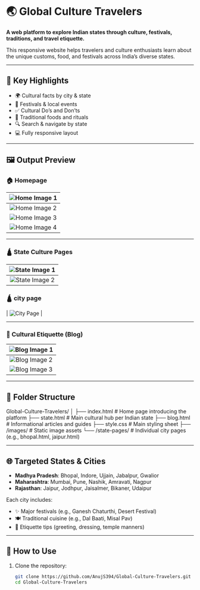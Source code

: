 # 🌏 Global Culture Travelers

**A web platform to explore Indian states through culture, festivals, traditions, and travel etiquette.**

This responsive website helps travelers and culture enthusiasts learn about the unique customs, food, and festivals across India’s diverse states.

---

## 🧳 Key Highlights

- 🌍 Cultural facts by city & state  
- 📅 Festivals & local events  
- ✅ Cultural Do’s and Don’ts  
- 🥘 Traditional foods and rituals  
- 🔍 Search & navigate by state  
- 💻 Fully responsive layout  

---

## 🖼️ Output Preview

### 🏠 Homepage

| ![Home Image 1](https://github.com/user-attachments/assets/22d83330-77e4-4410-b057-dbb8096816a3) |
|:--:|
| ![Home Image 2](https://github.com/user-attachments/assets/c560cfd1-7d22-4998-bbad-ced6445ab50c) |
| ![Home Image 3](https://github.com/user-attachments/assets/8dc66917-81d3-4113-83d5-581a2e95bb98) |
| ![Home Image 4](https://github.com/user-attachments/assets/894747eb-1d85-48f3-abd1-c70c020282f1) |

---

### 🛕 State Culture Pages

| ![State Image 1](https://github.com/user-attachments/assets/196df60b-0cee-4807-b0e4-7a3e309bb654) |
|:--:|
| ![State Image 2](https://github.com/user-attachments/assets/23fc8271-b15a-43f6-9f29-6b427f260e3c) |


### 🛕 city page

| ![City Page](https://github.com/user-attachments/assets/885223c6-e47e-4fa9-91a8-0a7b46223823) |

---

### 📜 Cultural Etiquette (Blog)

| ![Blog Image 1](https://github.com/user-attachments/assets/2f0ff76d-3f2a-44a7-9db2-6350c32d683b) |
|:--:|
| ![Blog Image 2](https://github.com/user-attachments/assets/5d024e6c-dfe9-4f89-8ed8-1d307df14dea) |
| ![Blog Image 3](https://github.com/user-attachments/assets/58b0a206-6459-4fd5-85c9-9aebbb036c8f) |

---

## 📁 Folder Structure

Global-Culture-Travelers/
│
├── index.html # Home page introducing the platform
├── state.html # Main cultural hub per Indian state
├── blog.html # Informational articles and guides
├── style.css # Main styling sheet
├── /images/ # Static image assets
└── /state-pages/ # Individual city pages (e.g., bhopal.html, jaipur.html)



---

## 🌐 Targeted States & Cities

- **Madhya Pradesh**: Bhopal, Indore, Ujjain, Jabalpur, Gwalior  
- **Maharashtra**: Mumbai, Pune, Nashik, Amravati, Nagpur  
- **Rajasthan**: Jaipur, Jodhpur, Jaisalmer, Bikaner, Udaipur  

Each city includes:
- ✨ Major festivals (e.g., Ganesh Chaturthi, Desert Festival)  
- 🍽️ Traditional cuisine (e.g., Dal Baati, Misal Pav)  
- 📌 Etiquette tips (greeting, dressing, temple manners)

---

## 🚀 How to Use

1. Clone the repository:
   ```bash
   git clone https://github.com/AnujS394/Global-Culture-Travelers.git
   cd Global-Culture-Travelers

